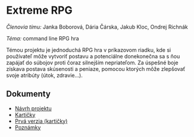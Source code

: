 # Extreme RPG

*Členovia tímu:* Janka Boborová, Dária Čárska, Jakub Kloc, Ondrej Richnák

*Téma:* command line RPG hra

Témou projektu je jednoduchá RPG hra v príkazovom riadku, kde si používateľ môže vytvoriť postavu a potenciálne donekonečna sa s ňou zapájať do súbojov proti čoraz silnejším nepriateľom. Za úspešné boje získava postava skúsenosti a peniaze, pomocou ktorých môže zlepšovať svoje atribúty (útok, zdravie…).


## Dokumenty
* [Návrh projektu](https://docs.google.com/document/d/13oA0Jz462Lxvix6eYZ6g7Y5tzaKFk5qyM1RuZQ4lzWg/edit)
* [Kartičky](https://docs.google.com/document/d/1N5yYx2FnWfKXR65bkJlw6aVSFBGcOtPHsAConoTIlxI/edit)
* [Prvá verzia (kartičky)](https://docs.google.com/document/d/15bu7Pax2BCTU01aBB8WwQG9bToNOEcjUJkMhp3f9csA/edit)
* [Poznámky](https://docs.google.com/document/d/1-Psv40VSgnbwtFmYM0dob9aU0lL1mDU0Br91m0FC8Xc/edit)
